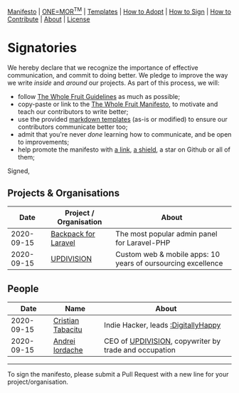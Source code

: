 
[Manifesto](https://github.com/the-whole-fruit/manifesto/blob/master/readme.md) | [ONE=MOR<sup>TM</sup>](https://github.com/the-whole-fruit/manifesto/blob/master/goodies/one_more_framework.md) | [Templates](https://github.com/the-whole-fruit/manifesto/blob/master/goodies/templates) | [How to Adopt](https://github.com/the-whole-fruit/manifesto/blob/master/join/adopting.md) | [How to Sign](https://github.com/the-whole-fruit/manifesto/blob/master/join/signatories.md) | [How to Contribute](https://github.com/the-whole-fruit/manifesto/blob/master/.github/contributing.md) | [About](https://github.com/the-whole-fruit/manifesto/blob/master/join/about.md) | [License](https://github.com/the-whole-fruit/manifesto/blob/master/.github/license.md)

# Signatories

We hereby declare that we recognize the importance of  effective communication, and commit to doing better. We pledge to improve the way we write _inside_ and _around_ our projects. As part of this process, we will:
- follow [The Whole Fruit Guidelines](https://github.com/the-whole-fruit/manifesto/blob/master/goodies/guidelines.md) as much as possible;
- copy-paste or link to the [The Whole Fruit Manifesto](https://github.com/the-whole-fruit/manifesto), to motivate and teach our contributors to write better;
- use the provided [markdown templates](https://github.com/the-whole-fruit/manifesto/tree/master/goodies/templates) (as-is or modified) to ensure our contributors communicate better too;
- admit that you're never _done_ learning how to communicate, and be open to improvements;
- help promote the manifesto with [a link](https://github.com/the-whole-fruit/manifesto), [a shield](https://github.com/the-whole-fruit/manifesto/blob/master/.github/contributing.md#include-a-shield-in-your-project), a star on Github or all of them;


Signed,


## Projects & Organisations

Date | Project / Organisation | About
------------ | ------------- | -------------
2020-09-15 | [Backpack for Laravel](https://backpackforlaravel.com) | The most popular admin panel for Laravel-PHP
2020-09-15 | [UPDIVISION](https://updivision.com) | Custom web & mobile apps: 10 years of oursourcing excellence


## People

Date | Name | About
------------ | ------------- | -------------
2020-09-15 | [Cristian Tabacitu](https://www.linkedin.com/in/tabacitu/) | Indie Hacker, leads [:DigitallyHappy](https://digitallyhappy.com)
2020-09-15 | [Andrei Iordache](https://www.linkedin.com/in/andreiiordache/) | CEO of [UPDIVISION](https://updivision.com), copywriter by trade and occupation


-----

To sign the manifesto, please submit a Pull Request with a new line for your project/organisation.
